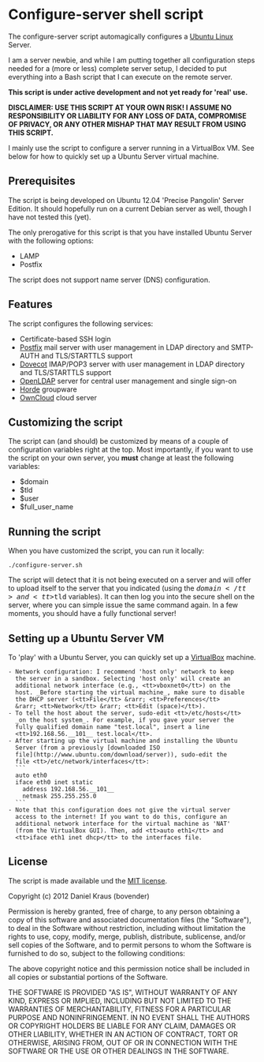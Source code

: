 Configure-server shell script
=============================

The configure-server script automagically configures a [Ubuntu
Linux](http://www.ubuntu.com/business/server/overview) Server.

I am a server newbie, and while I am putting together all 
configuration steps needed for a (more or less) complete server setup, 
I decided to put everything into a Bash script that I can execute on 
the remote server.

__This script is under active development and not yet ready for 'real'
use.__

__DISCLAIMER: USE THIS SCRIPT AT YOUR OWN RISK! I ASSUME NO
RESPONSIBILITY OR LIABILITY FOR ANY LOSS OF DATA, COMPROMISE OF
PRIVACY, OR ANY OTHER MISHAP THAT MAY RESULT FROM USING THIS SCRIPT.__

I mainly use the script to configure a server running in a VirtualBox
VM. See below for how to quickly set up a Ubuntu Server virtual
machine.


Prerequisites
-------------

The script is being developed on Ubuntu 12.04 'Precise Pangolin' Server
Edition. It should hopefully run on a current Debian server as well,
though I have not tested this (yet).

The only prerogative for this script is that you have installed Ubuntu
Server with the following options:

- LAMP
- Postfix

The script does not support name server (DNS) configuration.


Features
--------

The script configures the following services:

- Certificate-based SSH login
- [Postfix](http://postfix.org) mail server with user management in LDAP directory and
  SMTP-AUTH and TLS/STARTTLS support
- [Dovecot](http://dovecot.org) IMAP/POP3 server with user management in LDAP directory
  and TLS/STARTTLS support
- [OpenLDAP](http://openldap.org) server for central user management and single sign-on
- [Horde](http://horde.org) groupware
- [OwnCloud](http://owncloud.org) cloud server


Customizing the script
----------------------

The script can (and should) be customized by means of a couple of 
configuration variables right at the top. Most importantly, if you 
want to use the script on your own server, you __must__ change at 
least the following variables:

- $domain
- $tld
- $user
- $full\_user\_name


Running the script
------------------

When you have customized the script, you can run it locally:

	./configure-server.sh

The script will detect that it is not being executed on a server and
will offer to upload itself to the server that you indicated (using
the <tt>$domain</tt> and <tt>$tld</tt> variables). It can then log you
into the secure shell on the server, where you can simple issue the
same command again. In a few moments, you should have a fully
functional server!


Setting up a Ubuntu Server VM
-----------------------------

To 'play' with a Ubuntu Server, you can quickly set up a
[VirtualBox](http://www.virtualbox.org) machine.

	- Network configuration: I recommend 'host only' network to keep
	  the server in a sandbox. Selecting 'host only' will create an
	  additional network interface (e.g., <tt>vboxnet0</tt>) on the
	  host. _Before starting the virtual machine_, make sure to	disable
	  the DHCP server (<tt>File</tt> &rarr; <tt>Preferences</tt>
	  &rarr; <tt>Network</tt> &rarr; <tt>Edit (space)</tt>).
	- To tell the host about the server, sudo-edit <tt>/etc/hosts</tt>
	  _on the host system_. For example, if you gave your server the
	  fully qualified domain name "test.local", insert a line
	  <tt>192.168.56.__101__ test.local</tt>.
	- After starting up the virtual machine and installing the Ubuntu
	  Server (from a previously [downloaded ISO
	  file](http://www.ubuntu.com/download/server)), sudo-edit the
	  file <tt>/etc/network/interfaces</tt>:
	  ```
	  auto eth0
	  iface eth0 inet static
	  	address 192.168.56.__101__
		netmask 255.255.255.0
	  ```
	- Note that this configuration does not give the virtual server
	  access to the internet! If you want to do this, configure an
	  additional network interface for the virtual machine as 'NAT'
	  (from the VirtualBox GUI). Then, add <tt>auto eth1</tt> and
	  <tt>iface eth1 inet dhcp</tt> to the interfaces file.


License
-------

The script is made available und the [MIT
license](http://opensource.org/licenses/mit-license.php).

Copyright (c) 2012 Daniel Kraus (bovender)

Permission is hereby granted, free of charge, to any person obtaining
a copy of this software and associated documentation files (the
"Software"), to deal in the Software without restriction, including
without limitation the rights to use, copy, modify, merge, publish,
distribute, sublicense, and/or sell copies of the Software, and to
permit persons to whom the Software is furnished to do so, subject to
the following conditions:

The above copyright notice and this permission notice shall be
included in all copies or substantial portions of the Software.

THE SOFTWARE IS PROVIDED "AS IS", WITHOUT WARRANTY OF ANY KIND,
EXPRESS OR IMPLIED, INCLUDING BUT NOT LIMITED TO THE WARRANTIES OF
MERCHANTABILITY, FITNESS FOR A PARTICULAR PURPOSE AND NONINFRINGEMENT.
IN NO EVENT SHALL THE AUTHORS OR COPYRIGHT HOLDERS BE LIABLE FOR ANY
CLAIM, DAMAGES OR OTHER LIABILITY, WHETHER IN AN ACTION OF CONTRACT,
TORT OR OTHERWISE, ARISING FROM, OUT OF OR IN CONNECTION WITH THE
SOFTWARE OR THE USE OR OTHER DEALINGS IN THE SOFTWARE.

<!-- vim:set tw=70 fo=tcroqn flp=\\(^|\\s{-}\\)[-*]\\s* : -->

